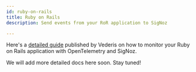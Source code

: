 ```yaml
---
id: ruby-on-rails
title: Ruby on Rails 
description: Send events from your RoR application to SigNoz

---
```


Here's a <a href = "https://medium.com/@leunardus.vederis714/monitor-your-ruby-on-rails-app-using-signoz-opentelemetry-b59578f3b252" rel="noopener noreferrer nofollow" target="_blank" >detailed guide</a> published by Vederis on how to monitor your Ruby on Rails application with OpenTelemetry and SigNoz.

We will add more detailed docs here soon. Stay tuned!